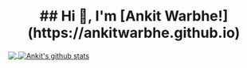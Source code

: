 <h1 align="center"> ## Hi 👋, I'm [Ankit Warbhe!](https://ankitwarbhe.github.io) </h1>
<p aligne="center"> 
</p>

<!--
**Ouali98/Ouali98** is a ✨ _special_ ✨ repository because its `README.md` (this file) appears on your GitHub profile.

Here are some ideas to get you started:

- 🔭 I’m currently working on ...
- 🌱 I’m currently learning ...
- 👯 I’m looking to collaborate on ...
- 🤔 I’m looking for help with ...
- 💬 Ask me about ...
- 📫 How to reach me: ...
- 😄 Pronouns: ...
- ⚡ Fun fact: ...
-->
<a href="https://github.com/ankitwarbhe">
  <img align="center" src="https://github-readme-stats.vercel.app/api/top-langs/?username=Ouali98&theme=dark">
</a>
<a href="https://github.com/ankitwarbhe">
 <img align="center" src="https://github-readme-stats.vercel.app/api?username=Ouali98&show_icons=true&theme=dark&line_height=30" alt="Ankit's github stats"/>
</a>
